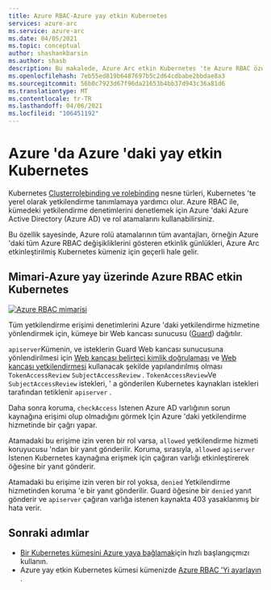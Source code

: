 ```yaml
---
title: Azure RBAC-Azure yay etkin Kubernetes
services: azure-arc
ms.service: azure-arc
ms.date: 04/05/2021
ms.topic: conceptual
author: shashankbarsin
ms.author: shasb
description: Bu makalede, Azure Arc etkin Kubernetes 'te Azure RBAC özelliğine kavramsal bir genel bakış sunulmaktadır
ms.openlocfilehash: 7eb55ed819b6487697b5c2d64cdbabe2bbdae8a3
ms.sourcegitcommit: 56b0c7923d67f96da21653b4bb37d943c36a81d6
ms.translationtype: MT
ms.contentlocale: tr-TR
ms.lasthandoff: 04/06/2021
ms.locfileid: "106451192"
---
```

# <a name="azure-rbac-on-azure-arc-enabled-kubernetes"></a>Azure 'da Azure 'daki yay etkin Kubernetes

Kubernetes [Clusterrolebinding ve rolebinding](https://kubernetes.io/docs/reference/access-authn-authz/rbac/#rolebinding-and-clusterrolebinding) nesne türleri, Kubernetes 'te yerel olarak yetkilendirme tanımlamaya yardımcı olur. Azure RBAC ile, kümedeki yetkilendirme denetimlerini denetlemek için Azure 'daki Azure Active Directory (Azure AD) ve rol atamalarını kullanabilirsiniz.

Bu özellik sayesinde, Azure rolü atamalarının tüm avantajları, örneğin Azure 'daki tüm Azure RBAC değişikliklerini gösteren etkinlik günlükleri, Azure Arc etkinleştirilmiş Kubernetes kümeniz için geçerli hale gelir.

## <a name="architecture---azure-rbac-on-azure-arc-enabled-kubernetes"></a>Mimari-Azure yay üzerinde Azure RBAC etkin Kubernetes

[![Azure RBAC mimarisi ](./media/conceptual-azure-rbac.png)](./media/conceptual-azure-rbac.png#lightbox)

Tüm yetkilendirme erişimi denetimlerini Azure 'daki yetkilendirme hizmetine yönlendirmek için, kümeye bir Web kancası sunucusu ([Guard](https://github.com/appscode/guard)) dağıtılır.

`apiserver`Kümenin, ve isteklerin Guard Web kancası sunucusuna yönlendirilmesi için [Web kancası belirteci kimlik doğrulaması](https://kubernetes.io/docs/reference/access-authn-authz/authentication/#webhook-token-authentication) ve [Web kancası yetkilendirmesi](https://kubernetes.io/docs/reference/access-authn-authz/webhook/) kullanacak şekilde yapılandırılmış olması `TokenAccessReview` `SubjectAccessReview` . `TokenAccessReview`Ve `SubjectAccessReview` istekleri, ' a gönderilen Kubernetes kaynakları istekleri tarafından tetiklenir `apiserver` .

Daha sonra koruma, `checkAccess` Istenen Azure AD varlığının sorun kaynağına erişimi olup olmadığını görmek Için Azure 'daki yetkilendirme hizmetinde bir çağrı yapar. 

Atamadaki bu erişime izin veren bir rol varsa, `allowed` yetkilendirme hizmeti koruyucusu 'ndan bir yanıt gönderilir. Koruma, sırasıyla, `allowed` `apiserver` Istenen Kubernetes kaynağına erişmek için çağıran varlığı etkinleştirerek öğesine bir yanıt gönderir.


Atamadaki bu erişime izin veren bir rol yoksa, `denied` Yetkilendirme hizmetinden koruma 'e bir yanıt gönderilir. Guard öğesine bir `denied` yanıt gönderir ve `apiserver` çağıran varlığa istenen kaynakta 403 yasaklanmış bir hata verir.

## <a name="next-steps"></a>Sonraki adımlar

* [Bir Kubernetes kümesini Azure yaya bağlamak](./quickstart-connect-cluster.md)için hızlı başlangıçmızı kullanın.
* Azure yay etkin Kubernetes kümesi kümenizde [Azure RBAC 'Yi ayarlayın](./azure-rbac.md) .